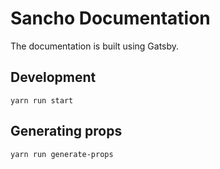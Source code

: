 # Sancho Documentation

The documentation is built using Gatsby.

## Development

```
yarn run start
```

## Generating props

```
yarn run generate-props
```
